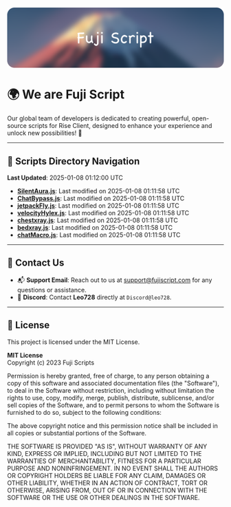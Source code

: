![Banner](.github/b.webp)

# 🌍 **We are Fuji Script**

Our global team of developers is dedicated to creating powerful, open-source scripts for Rise Client, designed to enhance your experience and unlock new possibilities! 🌟

---
<!-- SCRIPTS_NAVIGATION_START -->
## 📂 **Scripts Directory Navigation**

**Last Updated**: 2025-01-08 01:12:00 UTC

- **[SilentAura.js](scripts/SilentAura.js)**: Last modified on 2025-01-08 01:11:58 UTC
- **[ChatBypass.js](scripts/ChatBypass.js)**: Last modified on 2025-01-08 01:11:58 UTC
- **[jetpackFly.js](scripts/jetpackFly.js)**: Last modified on 2025-01-08 01:11:58 UTC
- **[velocityHylex.js](scripts/velocityHylex.js)**: Last modified on 2025-01-08 01:11:58 UTC
- **[chestxray.js](scripts/chestxray.js)**: Last modified on 2025-01-08 01:11:58 UTC
- **[bedxray.js](scripts/bedxray.js)**: Last modified on 2025-01-08 01:11:58 UTC
- **[chatMacro.js](scripts/chatMacro.js)**: Last modified on 2025-01-08 01:11:58 UTC

<!-- SCRIPTS_NAVIGATION_END -->

---

## 💬 **Contact Us**  
- 📬 **Support Email**: Reach out to us at [support@fujiscript.com](mailto:support@fujiscript.com) for any questions or assistance.  
- 💬 **Discord**: Contact **Leo728** directly at `Discord@leo728`.

---

## 📜 **License**

This project is licensed under the MIT License.  

**MIT License**  
Copyright (c) 2023 Fuji Scripts  

Permission is hereby granted, free of charge, to any person obtaining a copy of this software and associated documentation files (the "Software"), to deal in the Software without restriction, including without limitation the rights to use, copy, modify, merge, publish, distribute, sublicense, and/or sell copies of the Software, and to permit persons to whom the Software is furnished to do so, subject to the following conditions:  

The above copyright notice and this permission notice shall be included in all copies or substantial portions of the Software.  

THE SOFTWARE IS PROVIDED "AS IS", WITHOUT WARRANTY OF ANY KIND, EXPRESS OR IMPLIED, INCLUDING BUT NOT LIMITED TO THE WARRANTIES OF MERCHANTABILITY, FITNESS FOR A PARTICULAR PURPOSE AND NONINFRINGEMENT. IN NO EVENT SHALL THE AUTHORS OR COPYRIGHT HOLDERS BE LIABLE FOR ANY CLAIM, DAMAGES OR OTHER LIABILITY, WHETHER IN AN ACTION OF CONTRACT, TORT OR OTHERWISE, ARISING FROM, OUT OF OR IN CONNECTION WITH THE SOFTWARE OR THE USE OR OTHER DEALINGS IN THE SOFTWARE.  
